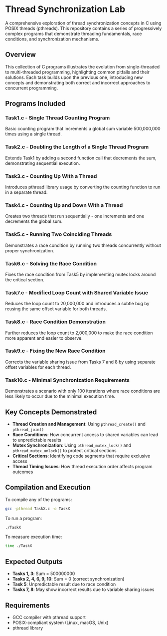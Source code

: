 # Thread Synchronization Lab

A comprehensive exploration of thread synchronization concepts in C using POSIX threads (pthreads). This repository contains a series of progressively complex programs that demonstrate threading fundamentals, race conditions, and synchronization mechanisms.

## Overview

This collection of C programs illustrates the evolution from single-threaded to multi-threaded programming, highlighting common pitfalls and their solutions. Each task builds upon the previous one, introducing new concepts and demonstrating both correct and incorrect approaches to concurrent programming.

## Programs Included

### Task1.c - Single Thread Counting Program
Basic counting program that increments a global sum variable 500,000,000 times using a single thread.

### Task2.c - Doubling the Length of a Single Thread Program
Extends Task1 by adding a second function call that decrements the sum, demonstrating sequential execution.

### Task3.c - Counting Up With a Thread
Introduces pthread library usage by converting the counting function to run in a separate thread.

### Task4.c - Counting Up and Down With a Thread
Creates two threads that run sequentially - one increments and one decrements the global sum.

### Task5.c - Running Two Coinciding Threads
Demonstrates a race condition by running two threads concurrently without proper synchronization.

### Task6.c - Solving the Race Condition
Fixes the race condition from Task5 by implementing mutex locks around the critical section.

### Task7.c - Modified Loop Count with Shared Variable Issue
Reduces the loop count to 20,000,000 and introduces a subtle bug by reusing the same offset variable for both threads.

### Task8.c - Race Condition Demonstration
Further reduces the loop count to 2,000,000 to make the race condition more apparent and easier to observe.

### Task9.c - Fixing the New Race Condition
Corrects the variable sharing issue from Tasks 7 and 8 by using separate offset variables for each thread.

### Task10.c - Minimal Synchronization Requirements
Demonstrates a scenario with only 100 iterations where race conditions are less likely to occur due to the minimal execution time.

## Key Concepts Demonstrated

- **Thread Creation and Management**: Using `pthread_create()` and `pthread_join()`
- **Race Conditions**: How concurrent access to shared variables can lead to unpredictable results
- **Mutex Synchronization**: Using `pthread_mutex_lock()` and `pthread_mutex_unlock()` to protect critical sections
- **Critical Sections**: Identifying code segments that require exclusive access
- **Thread Timing Issues**: How thread execution order affects program outcomes

## Compilation and Execution

To compile any of the programs:

```bash
gcc -pthread TaskX.c -o TaskX
```

To run a program:

```bash
./TaskX
```

To measure execution time:

```bash
time ./TaskX
```

## Expected Outputs

- **Tasks 1, 3**: Sum = 500000000
- **Tasks 2, 4, 6, 9, 10**: Sum = 0 (correct synchronization)
- **Task 5**: Unpredictable result due to race condition
- **Tasks 7, 8**: May show incorrect results due to variable sharing issues

## Requirements

- GCC compiler with pthread support
- POSIX-compliant system (Linux, macOS, Unix)
- pthread library
